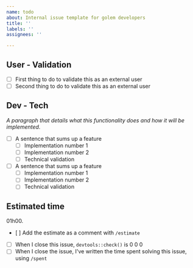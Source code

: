 ```yaml
---
name: todo
about: Internal issue template for golem developers
title: ''
labels: ''
assignees: ''

---
```


## User - Validation 

+ [ ] First thing to do to validate this as an external user 
+ [ ] Second thing to do to validate this as an external user

## Dev - Tech

_A paragraph that details what this functionality does and how it will be implemented._

+ [ ] A sentence that sums up a feature
  + [ ] Implementation number 1
  + [ ] Implementation number 2
  + [ ] Technical validation
+ [ ] A sentence that sums up a feature
  + [ ] Implementation number 1
  + [ ] Implementation number 2
  + [ ] Technical validation

## Estimated time

01h00.

+ [ ] Add the estimate as a comment with `/estimate`
+ [ ] When I close this issue, `devtools::check()` is 0 0 0 
+ [ ] When I close the issue, I've written the time spent solving this issue, using `/spent`
